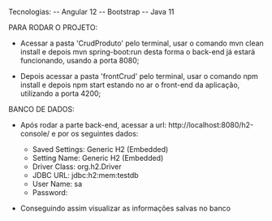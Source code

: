 Tecnologias:
-- Angular 12
-- Bootstrap
-- Java 11

PARA RODAR O PROJETO:
- Acessar a pasta 'CrudProduto' pelo terminal, usar o comando mvn clean install e depois mvn spring-boot:run
desta forma o back-end já estará funcionando, usando a porta 8080;

- Depois acessar a pasta 'frontCrud' pelo terminal, usar o comando npm install e depois npm start estando no ar o front-end da aplicação, utilizando a porta 4200;

BANCO DE DADOS:
- Após rodar a parte back-end, acessar a url: http://localhost:8080/h2-console/ e por os seguintes dados:

   - Saved Settings: Generic H2 (Embedded)
   - Setting Name: Generic H2 (Embedded)
   - Driver Class: org.h2.Driver
   - JDBC URL: jdbc:h2:mem:testdb
   - User Name: sa
   - Password:

- Conseguindo assim visualizar as informações salvas no banco

